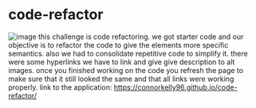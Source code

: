 # code-refactor

![image](https://user-images.githubusercontent.com/108823822/183723297-48d040d8-e9b1-434f-afe0-50ffa50d7c28.png)
this challenge is code refactoring. we got starter code and our objective is to refactor the code to give the elements more specific semantics. also we had to consolidate repetitive code to simplify it. there were some hyperlinks we have to link and give give description to alt images. once you finished working on the code you refresh the page to make sure that it still looked the same and that all links were working properly. 
link to the application: https://connorkelly96.github.io/code-refactor/ 
